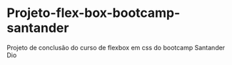 # Projeto-flex-box-bootcamp-santander
Projeto de conclusão do curso de flexbox em css do bootcamp Santander Dio
